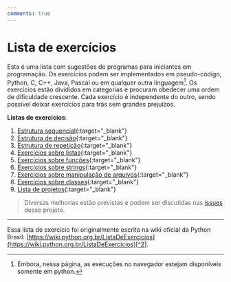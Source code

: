 ```yaml
---
comments: true
---
```


# Lista de exercícios

Esta é uma lista com sugestões de programas para iniciantes em programação. Os exercícios podem ser implementados em pseudo-código, Python, C, C++, Java, Pascal ou em qualquer outra linguagem[^1]. Os exercícios estão divididos em categorias e procuram obedecer uma ordem de dificuldade crescente. Cada exercício é independente do outro, sendo possível deixar exercícios para trás sem grandes prejuízos.


**Listas de exercícios**:

1. [Estrutura sequencial](01_estrutura_sequencial.md){:target="_blank"}
2. [Estrutura de decisão](02_estrutura_de_decisao.md){:target="_blank"}
3. [Estrutura de repetição](03_estrutura_de_repeticao.md){:target="_blank"}
4. [Exercícios sobre listas](04_listas.md){:target="_blank"}
5. [Exercícios sobre funções](05_funcoes.md){:target="_blank"}
6. [Exercícios sobre strings](06_strings.md){:target="_blank"}
7. [Exercícios sobre manipulação de arquivos](07_arquivos.md){:target="_blank"}
8. [Exercícios sobre classes](08_classes.md){:target="_blank"}
9. [Lista de projetos](09_projetos.md){:target="_blank"}


> Diversas melhorias estão previstas e podem ser discutidas nas [issues](https://github.com/dunossauro/exercicios-python-brasil/issues) desse projeto.

---

Essa lista de exercício foi originalmente escrita na wiki oficial da Python Brasil: [https://wiki.python.org.br/ListaDeExercicios](https://wiki.python.org.br/ListaDeExercicios)[^2].


[^1]: Embora, nessa página, as execuções no navegador estejam disponíveis somente em python.
[^2]: O link oficial está atualmente fora do ar. Existe uma discussão rolando [aqui](https://github.com/pythonbrasil/wiki/issues/313) para decidir o futuro da antiga lista.
